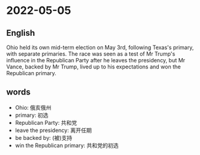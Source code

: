 # 2022-05-05

## English
Ohio held its own mid-term election on 
May 3rd, following Texas's primary, with
separate primaries. The race was seen as a 
test of Mr Trump's influence in the 
Republican Party after he leaves the 
presidency, but Mr Vance, backed by Mr Trump,
lived up to his expectations and won the Republican primary.


## words
* Ohio: 俄亥俄州
* primary: 初选
* Republican Party: 共和党 
* leave the presidency: 离开任期
* be backed by: (被)支持
* win the Republican primary: 共和党的初选